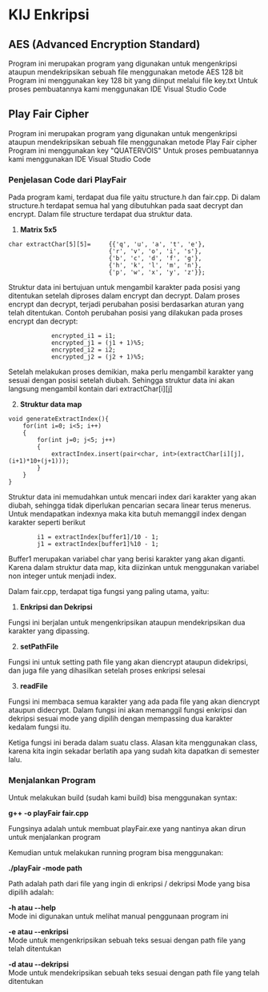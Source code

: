 # KIJ Enkripsi

## AES (Advanced Encryption Standard)
Program ini merupakan program yang digunakan untuk mengenkripsi ataupun mendekripsikan sebuah file menggunakan metode AES 128 bit
Program ini menggunakan key 128 bit yang diinput melalui file key.txt
Untuk proses pembuatannya kami menggunakan IDE Visual Studio Code

## Play Fair Cipher
Program ini merupakan program yang digunakan untuk mengenkripsi ataupun mendekripsikan sebuah file menggunakan metode Play Fair cipher
Program ini menggunakan key "QUATERVOIS"
Untuk proses pembuatannya kami menggunakan IDE Visual Studio Code

### Penjelasan Code dari PlayFair
Pada program kami, terdapat dua file yaitu structure.h dan fair.cpp. Di dalam structure.h terdapat semua hal yang dibutuhkan pada saat decrypt dan encrypt. Dalam file structure terdapat dua struktur data.
1. **Matrix 5x5**

```
char extractChar[5][5]=     {{'q', 'u', 'a', 't', 'e'},
                            {'r', 'v', 'o', 'i', 's'},
                            {'b', 'c', 'd', 'f', 'g'},
                            {'h', 'k', 'l', 'm', 'n'},
                            {'p', 'w', 'x', 'y', 'z'}};
```

Struktur data ini bertujuan untuk mengambil karakter pada posisi yang ditentukan setelah diproses dalam encrypt dan decrypt. Dalam proses encrypt dan decrypt, terjadi perubahan posisi berdasarkan aturan yang telah ditentukan. Contoh perubahan posisi yang dilakukan pada proses encrypt dan decrypt:

```
            encrypted_i1 = i1;
            encrypted_j1 = (j1 + 1)%5;
            encrypted_i2 = i2;
            encrypted_j2 = (j2 + 1)%5;
```

Setelah melakukan proses demikian, maka perlu mengambil karakter yang sesuai dengan posisi setelah diubah. Sehingga struktur data ini akan langsung mengambil kontain dari extractChar[i][j]

2. **Struktur data map**

```
void generateExtractIndex(){
    for(int i=0; i<5; i++)
    {
        for(int j=0; j<5; j++)
        {
            extractIndex.insert(pair<char, int>(extractChar[i][j], (i+1)*10+(j+1)));
        }
    }
}
```

Struktur data ini memudahkan untuk mencari index dari karakter yang akan diubah, sehingga tidak diperlukan pencarian secara linear terus menerus. Untuk mendapatkan indexnya maka kita butuh memanggil index dengan karakter seperti berikut
```
        i1 = extractIndex[buffer1]/10 - 1;
        j1 = extractIndex[buffer1]%10 - 1;
```

Buffer1 merupakan variabel char yang berisi karakter yang akan diganti. Karena dalam struktur data map, kita diizinkan untuk menggunakan variabel non integer untuk menjadi index.

Dalam fair.cpp, terdapat tiga fungsi yang paling utama, yaitu:

1. **Enkripsi dan Dekripsi**

Fungsi ini berjalan untuk mengenkripsikan ataupun mendekripsikan dua karakter yang dipassing.

2. **setPathFile**

Fungsi ini untuk setting path file yang akan diencrypt ataupun didekripsi, dan juga file yang dihasilkan setelah proses enkripsi selesai

3. **readFile**

Fungsi ini membaca semua karakter yang ada pada file yang akan diencrypt ataupun didecrypt. Dalam fungsi ini akan memanggil fungsi enkripsi dan dekripsi sesuai mode yang dipilih dengan mempassing dua karakter kedalam fungsi itu.

Ketiga fungsi ini berada dalam suatu class. Alasan kita menggunakan class, karena kita ingin sekadar berlatih apa yang sudah kita dapatkan di semester lalu.

### Menjalankan Program

Untuk melakukan build (sudah kami build) bisa menggunakan syntax:

  **g++ -o playFair fair.cpp**

Fungsinya adalah untuk membuat playFair.exe yang nantinya akan dirun untuk menjalankan program

Kemudian untuk melakukan running program bisa menggunakan:

  **./playFair -mode path**

Path adalah path dari file yang ingin di enkripsi / dekripsi
Mode yang bisa dipilih adalah:

  **-h atau --help**               
    Mode ini digunakan untuk melihat manual penggunaan program ini
  
  **-e atau --enkripsi**            
    Mode untuk mengenkripsikan sebuah teks sesuai dengan path file yang telah ditentukan
  
  **-d atau --dekripsi**           
    Mode untuk mendekripsikan sebuah teks sesuai dengan path file yang telah ditentukan
